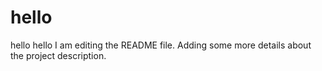 # hello
hello hello
I am editing the README file. Adding some more details about the project description.
